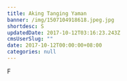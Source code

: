 ```yaml
---
title: Aking Tanging Yaman
banner: /img/1507104918618.jpeg.jpg
shortdesc: S
updatedDate: 2017-10-12T03:16:23.243Z
cmsUserSlug: ""
date: 2017-10-12T00:00:00+08:00
categories: null
---
```


F